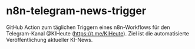 # n8n-telegram-news-trigger
GitHub Action zum täglichen Triggern eines n8n-Workflows für den Telegram-Kanal @KIHeute (https://t.me/KIHeute). Ziel ist die automatisierte Veröffentlichung aktueller KI-News.
